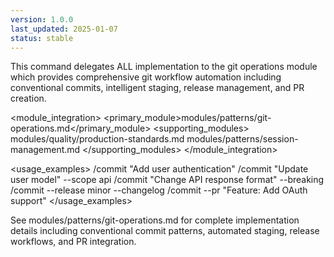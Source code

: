 ```yaml
---
version: 1.0.0
last_updated: 2025-01-07
status: stable
---
```


<command purpose="Intelligent git operations with automatic staging and conventional commits">
  
  <delegation target="modules/patterns/git-operations.md">
    This command delegates ALL implementation to the git operations module which provides comprehensive git workflow automation including conventional commits, intelligent staging, release management, and PR creation.
  </delegation>
  
  <module_integration>
    <primary_module>modules/patterns/git-operations.md</primary_module>
    <supporting_modules>
      <module>modules/quality/production-standards.md</module>
      <module>modules/patterns/session-management.md</module>
    </supporting_modules>
  </module_integration>
  
  <usage_examples>
    <example type="basic">/commit "Add user authentication"</example>
    <example type="scoped">/commit "Update user model" --scope api</example>
    <example type="breaking">/commit "Change API response format" --breaking</example>
    <example type="release">/commit --release minor --changelog</example>
    <example type="pr">/commit --pr "Feature: Add OAuth support"</example>
  </usage_examples>
  
  <reference>
    See modules/patterns/git-operations.md for complete implementation details including conventional commit patterns, automated staging, release workflows, and PR integration.
  </reference>
  
</command>
